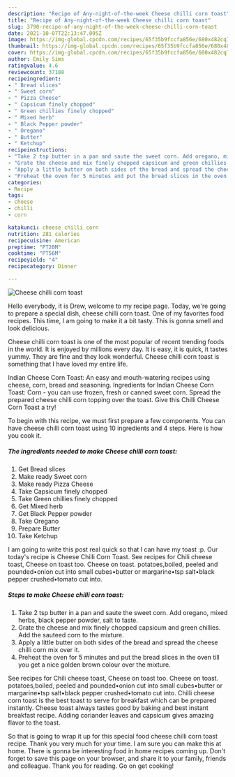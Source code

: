 ```yaml
---
description: "Recipe of Any-night-of-the-week Cheese chilli corn toast"
title: "Recipe of Any-night-of-the-week Cheese chilli corn toast"
slug: 3790-recipe-of-any-night-of-the-week-cheese-chilli-corn-toast
date: 2021-10-07T22:13:47.095Z
image: https://img-global.cpcdn.com/recipes/65f35b9fccfa856e/680x482cq70/cheese-chilli-corn-toast-recipe-main-photo.jpg
thumbnail: https://img-global.cpcdn.com/recipes/65f35b9fccfa856e/680x482cq70/cheese-chilli-corn-toast-recipe-main-photo.jpg
cover: https://img-global.cpcdn.com/recipes/65f35b9fccfa856e/680x482cq70/cheese-chilli-corn-toast-recipe-main-photo.jpg
author: Emily Sims
ratingvalue: 4.6
reviewcount: 37188
recipeingredient:
- " Bread slices"
- " Sweet corn"
- " Pizza Cheese"
- " Capsicum finely chopped"
- " Green chillies finely chopped"
- " Mixed herb"
- " Black Pepper powder"
- " Oregano"
- " Butter"
- " Ketchup"
recipeinstructions:
- "Take 2 tsp butter in a pan and saute the sweet corn. Add oregano, mixed herbs, black pepper powder, salt to taste."
- "Grate the cheese and mix finely chopped capsicum and green chillies. Add the sauteed corn to the mixture."
- "Apply a little butter on both sides of the bread and spread the cheese chilli corn mix over it."
- "Preheat the oven for 5 minutes and put the bread slices in the oven till you get a nice golden brown colour over the mixture."
categories:
- Recipe
tags:
- cheese
- chilli
- corn

katakunci: cheese chilli corn 
nutrition: 281 calories
recipecuisine: American
preptime: "PT20M"
cooktime: "PT56M"
recipeyield: "4"
recipecategory: Dinner

---
```



![Cheese chilli corn toast](https://img-global.cpcdn.com/recipes/65f35b9fccfa856e/680x482cq70/cheese-chilli-corn-toast-recipe-main-photo.jpg)

Hello everybody, it is Drew, welcome to my recipe page. Today, we're going to prepare a special dish, cheese chilli corn toast. One of my favorites food recipes. This time, I am going to make it a bit tasty. This is gonna smell and look delicious.

Cheese chilli corn toast is one of the most popular of recent trending foods in the world. It is enjoyed by millions every day. It is easy, it is quick, it tastes yummy. They are fine and they look wonderful. Cheese chilli corn toast is something that I have loved my entire life.

Indian Cheese Corn Toast: An easy and mouth-watering recipes using cheese, corn, bread and seasoning. Ingredients for Indian Cheese Corn Toast: Corn - you can use frozen, fresh or canned sweet corn. Spread the prepared cheese chilli corn topping over the toast. Give this Chilli Cheese Corn Toast a try!


To begin with this recipe, we must first prepare a few components. You can have cheese chilli corn toast using 10 ingredients and 4 steps. Here is how you cook it.

<!--inarticleads1-->

##### The ingredients needed to make Cheese chilli corn toast:

1. Get  Bread slices
1. Make ready  Sweet corn
1. Make ready  Pizza Cheese
1. Take  Capsicum finely chopped
1. Take  Green chillies finely chopped
1. Get  Mixed herb
1. Get  Black Pepper powder
1. Take  Oregano
1. Prepare  Butter
1. Take  Ketchup


I am going to write this post real quick so that I can have my toast :p. Our today&#39;s recipe is Cheese Chilli Corn Toast. See recipes for Chili cheese toast, Cheese on toast too. Cheese on toast. potatoes,boiled, peeled and pounded•onion cut into small cubes•butter or margarine•tsp salt•black pepper crushed•tomato cut into. 

<!--inarticleads2-->

##### Steps to make Cheese chilli corn toast:

1. Take 2 tsp butter in a pan and saute the sweet corn. Add oregano, mixed herbs, black pepper powder, salt to taste.
1. Grate the cheese and mix finely chopped capsicum and green chillies. Add the sauteed corn to the mixture.
1. Apply a little butter on both sides of the bread and spread the cheese chilli corn mix over it.
1. Preheat the oven for 5 minutes and put the bread slices in the oven till you get a nice golden brown colour over the mixture.


See recipes for Chili cheese toast, Cheese on toast too. Cheese on toast. potatoes,boiled, peeled and pounded•onion cut into small cubes•butter or margarine•tsp salt•black pepper crushed•tomato cut into. Chilli cheese corn toast is the best toast to serve for breakfast which can be prepared instantly. Cheese toast always tastes good by baking and best instant breakfast recipe. Adding coriander leaves and capsicum gives amazing flavor to the toast. 

So that is going to wrap it up for this special food cheese chilli corn toast recipe. Thank you very much for your time. I am sure you can make this at home. There is gonna be interesting food in home recipes coming up. Don't forget to save this page on your browser, and share it to your family, friends and colleague. Thank you for reading. Go on get cooking!
